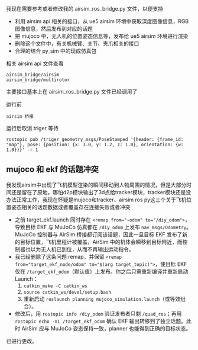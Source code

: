 我现在需要参考或者修改我的 airsim_ros_bridge.py 文件，以便支持
- 利用 airsim api 相关的接口，从 ue5 airsim 环境中获取深度图像信息，RGB图像信息，然后发布到对应的话题
- 把 mujoco 中，无人机的位置姿态信息等，发布给 ue5 airsim 环境进行渲染
- 删除这个文件中，有关机械臂、关节、夹爪相关的接口
- 合理的结合 py_sim 中的现成仿真包

相关 airsim api 文件查看
```shell
airsim_bridge/airsim
airsim_bridge/multirotor
```
主要接口基本上在 airsim_ros_bridge.py 文件已经调用了


运行前
```
airsim 桥接
```

运行后取消 triger 等待
```
rostopic pub /triger geometry_msgs/PoseStamped '{header: {frame_id: "map"}, pose: {position: {x: 3.0, y: 1.2, z: 1.0}, orientation: {w: 1.0}}}' -r 1
```

## mujoco 和 ekf 的话题冲突

我发现airsim中出现了飞机模型渲染的瞬间移动到人物周围的情况，但是大部分时间还是留在了原地，哪怕d2p模块输出了3d点给tracker模块，tracker模块还是没办法正常工作，我现在怀疑是mujoco和tracker、airsim ros py这三个关于飞机位置姿态相关的话题数据或者覆盖存在连接失败或者冲突


- 之前 target_ekf.launch 同时存在 `<remap from="~odom" to="/diy_odom">`，导致目标 EKF 与 MuJoCo 仿真都在 `/diy_odom` 上发布 `nav_msgs/Odometry`。MuJoCo 控制器与 AirSim 桥接都订阅该话题，因此一旦目标 EKF 发布了新的目标位置，飞机里程计被覆盖，AirSim 中的机体会瞬移到目标附近，而控制器也以为无人机已到位，从而不再输出运动指令。  
- 我已经删除了这条问题 remap，并保留 `<remap from="target_ekf_node/odom" to="$(arg target_topic)">`，使目标 EKF 仅在 `/target_ekf_odom`（默认值）上发布。你之后只需重新编译并重新启动 Launch：  
  1. `catkin_make -C catkin_ws`  
  2. `source catkin_ws/devel/setup.bash`  
  3. 重新启动 `roslaunch planning mujoco_simulation.launch`（或等效组合）。  
- 修改后，用 `rostopic info /diy_odom` 验证发布者只剩 `/quad_ros`；再用 `rostopic echo -n1 /target_ekf_odom` 确认 EKF 输出转移到了独立话题。此时 AirSim 应与 MuJoCo 姿态保持一致，planner 也能得到正确的目标状态。

已进行更改。